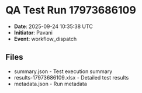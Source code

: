 # QA Test Run 17973686109

- **Date**: 2025-09-24 10:35:38 UTC
- **Initiator**: Pavani
- **Event**: workflow_dispatch

## Files
- summary.json - Test execution summary
- results-17973686109.xlsx - Detailed test results
- metadata.json - Run metadata
